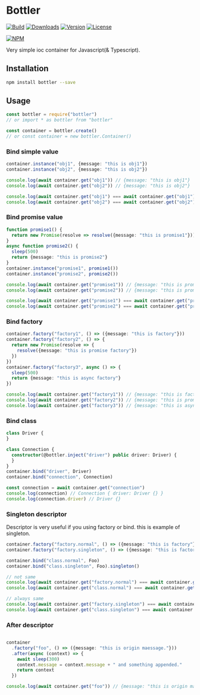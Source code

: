 # Bottler

[![Build](https://travis-ci.org/corgidisco/bottler.svg?branch=master)](https://travis-ci.org/corgidisco/bottler)
[![Downloads](https://img.shields.io/npm/dt/bottler.svg)](https://npmcharts.com/compare/bottler?minimal=true)
[![Version](https://img.shields.io/npm/v/bottler.svg)](https://www.npmjs.com/package/bottler)
[![License](https://img.shields.io/npm/l/bottler.svg)](https://www.npmjs.com/package/bottler)

[![NPM](https://nodei.co/npm/bottler.png)](https://www.npmjs.com/package/bottler)

Very simple ioc container for Javascript(& Typescript).

## Installation

```bash
npm install bottler --save
```

## Usage

```javascript
const bottler = require("bottler")
// or import * as bottler from "bottler"

const container = bottler.create()
// or const container = new bottler.Container()
```

### Bind simple value

```ts
container.instance("obj1", {message: "this is obj1"})
container.instance("obj2", {message: "this is obj2"})

console.log(await container.get("obj1")) // {message: "this is obj1"}
console.log(await container.get("obj2")) // {message: "this is obj2"}

console.log(await container.get("obj1") === await container.get("obj1")) // true
console.log(await container.get("obj2") === await container.get("obj2")) // true
```

### Bind promise value

```ts
function promise1() {
  return new Promise(resolve => resolve({message: "this is promise1"}))
}
async function promise2() {
  sleep(500)
  return {message: "this is promise2"}
}
container.instance("promise1", promise1())
container.instance("promise2", promise2())

console.log(await container.get("promise1")) // {message: "this is promise1"}
console.log(await container.get("promise2")) // {message: "this is promise2"}

console.log(await container.get("promise1") === await container.get("promise1")) // true
console.log(await container.get("promise2") === await container.get("promise2")) // true
```

### Bind factory

```ts
container.factory("factory1", () => ({message: "this is factory"}))
container.factory("factory2", () => {
  return new Promise(resolve => {
    resolve({message: "this is promise factory"})
  })
})
container.factory("factory3", async () => {
  sleep(500)
  return {message: "this is async factory"}
})

console.log(await container.get("factory1")) // {message: "this is factory"}
console.log(await container.get("factory2")) // {message: "this is promise factory"}
console.log(await container.get("factory3")) // {message: "this is async factory"}
```

### Bind class

```ts
class Driver {
}

class Connection {
  constructor(@bottler.inject("driver") public driver: Driver) {
  }
}
container.bind("driver", Driver)
container.bind("connection", Connection)

const connection = await container.get("connection")
console.log(connection) // Connection { driver: Driver {} }
console.log(connection.driver) // Driver {}
```

### Singleton descriptor

Descriptor is very useful if you using factory or bind. this is example of singleton.

```ts
container.factory("factory.normal", () => ({message: "this is factory"}))
container.factory("factory.singleton", () => ({message: "this is factory with singleton"})).singleton()

container.bind("class.normal", Foo)
container.bind("class.singleton", Foo).singleton()

// not same
console.log(await container.get("factory.normal") === await container.get("factory.normal")) // false
console.log(await container.get("class.normal") === await container.get("class.normal")) // false

// always same
console.log(await container.get("factory.singleton") === await container.get("factory.singleton")) // true
console.log(await container.get("class.singleton") === await container.get("class.singleton")) // true
```

### After descriptor

```ts

container
  .factory("foo", () => ({message: "this is origin maessage."}))
  .after(async (context) => {
    await sleep(300)
    context.message = context.message + " and something appended."
    return context
  })

console.log(await container.get("foo")) // {message: "this is origin maessage. and something appended."}
```

